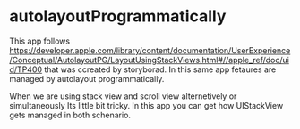 # autolayoutProgrammatically

This app follows https://developer.apple.com/library/content/documentation/UserExperience/Conceptual/AutolayoutPG/LayoutUsingStackViews.html#//apple_ref/doc/uid/TP400 that was ccreated by storyborad.
In this same app fetaures are managed by autolayout programmatically.


When we are using stack view and scroll view alternetively or simultaneously Its little bit tricky.
In this app you can get how UIStackView gets managed in both schenario.



